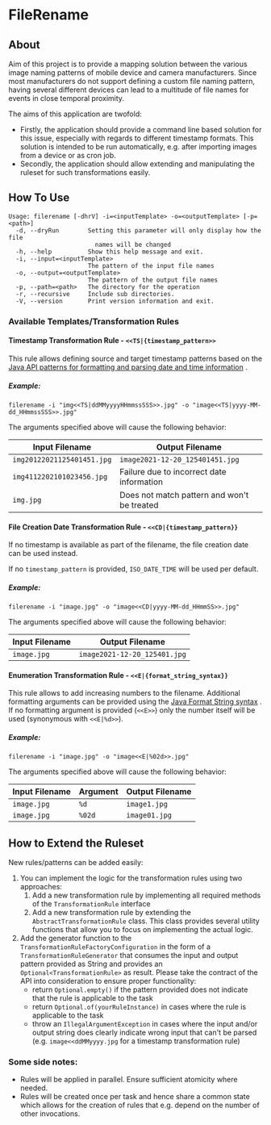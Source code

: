 # FileRename

## About

Aim of this project is to provide a mapping solution between the various image naming patterns of mobile device and
camera manufacturers. Since most manufacturers do not support defining a custom file naming pattern, having several
different devices can lead to a multitude of file names for events in close temporal proximity.

The aims of this application are twofold:
* Firstly, the application should provide a command line based solution for this issue, especially with regards to
different timestamp formats. This solution is intended to be run automatically, e.g. after importing images from a device
or as cron job.
* Secondly, the application should allow extending and manipulating the ruleset for such transformations easily.

## How To Use

```
Usage: filerename [-dhrV] -i=<inputTemplate> -o=<outputTemplate> [-p=<path>]
  -d, --dryRun        Setting this parameter will only display how the file
                        names will be changed
  -h, --help          Show this help message and exit.
  -i, --input=<inputTemplate>
                      The pattern of the input file names
  -o, --output=<outputTemplate>
                      The pattern of the output file names
  -p, --path=<path>   The directory for the operation
  -r, --recursive     Include sub directories.
  -V, --version       Print version information and exit.
```

### Available Templates/Transformation Rules

#### Timestamp Transformation Rule - `<<TS|{timestamp_pattern>>`

This rule allows defining source and target timestamp patterns based on
the [Java API patterns for formatting and parsing date and time information](https://docs.oracle.com/javase/8/docs/api/java/time/format/DateTimeFormatter.html)
.

##### Example:

```
filerename -i "img<<TS|ddMMyyyyHHmmssSSS>>.jpg" -o "image<<TS|yyyy-MM-dd_HHmmssSSS>>.jpg" 
```

The arguments specified above will cause the following behavior:

| Input Filename             | Output Filename                             |
|----------------------------|---------------------------------------------|
| `img20122021125401451.jpg` | `image2021-12-20_125401451.jpg`             |
| `img4112202101023456.jpg`  | Failure due to incorrect date information   |
| `img.jpg`                  | Does not match pattern and won't be treated |

#### File Creation Date Transformation Rule - `<<CD|{timestamp_pattern}}`
If no timestamp is available as part of the filename, the file creation date can be used instead. 

If no `timestamp_pattern` is provided, `ISO_DATE_TIME` will be used per default. 

##### Example:

```
filerename -i "image.jpg" -o "image<<CD|yyyy-MM-dd_HHmmSS>>.jpg" 
```

The arguments specified above will cause the following behavior:

| Input Filename | Output Filename              |
|----------------|------------------------------|
| `image.jpg`    | `image2021-12-20_125401.jpg` |

#### Enumeration Transformation Rule - `<<E|{format_string_syntax}}`

This rule allows to add increasing numbers to the filename. Additional formatting arguments can be provided using
the  [Java Format String syntax](https://docs.oracle.com/en/java/javase/17/docs/api/java.base/java/util/Formatter.html#syntax)
. If no formatting argument is provided (`<<E>>`) only the number itself will be used (synonymous with `<<E|%d>>`).

##### Example:

```
filerename -i "image.jpg" -o "image<<E|%02d>>.jpg" 
```

The arguments specified above will cause the following behavior:

| Input Filename | Argument | Output Filename |
|----------------|----------|-----------------|
| `image.jpg`    | `%d`     | `image1.jpg`    |
| `image.jpg`    | `%02d`   | `image01.jpg`   |

## How to Extend the Ruleset

New rules/patterns can be added easily:

1. You can implement the logic for the transformation rules using two approaches:
    1. Add a new transformation rule by implementing all required methods of the `TransformationRule` interface
    2. Add a new transformation rule by extending the `AbstractTransformationRule` class. This class provides several
       utility functions that allow you to focus on implementing the actual logic.
2. Add the generator function to the `TransformationRuleFactoryConfiguration` in the form of
   a `TransformationRuleGenerator` that consumes the input and output pattern provided as String and provides
   an `Optional<TransformationRule>` as result. Please take the contract of the API into consideration to ensure proper
   functionality:
    * return `Optional.empty()` if the pattern provided does not indicate that the rule is applicable to the task
    * return `Optional.of(yourRuleInstance)` in cases where the rule is applicable to the task
    * throw an `IllegalArgumentException` in cases where the input and/or output string does clearly indicate wrong
      input that can't be parsed (e.g. `image<<ddMMyyyy.jpg` for a timestamp transformation rule)

### Some side notes:

* Rules will be applied in parallel. Ensure sufficient atomicity where needed.
* Rules will be created once per task and hence share a common state which allows for the creation of rules that e.g.
  depend on the number of other invocations.
